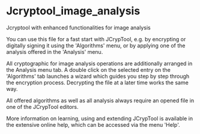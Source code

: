 Jcryptool_image_analysis
========================

Jcryptool with enhanced functionalities for image analysis

You can use this file for a fast start with JCrypTool, e.g. by
encrypting or digitally signing it using the 'Algorithms' menu,
or by applying one of the analysis offered in the
'Analysis' menu.

All cryptographic for image analysis operations are additionally arranged  in the Analysis menu tab. A double click on the
selected entry on the 'Algorithms' tab launches a wizard which
guides you step by step through the encryption process.
Decrypting the file at a later time works the same way.

All offered algorithms as well as all analysis always
require an opened file in one of the JCrypTool editors.

More information on learning, using and extending JCrypTool is
available in the extensive online help, which can be accessed
via the menu 'Help'.